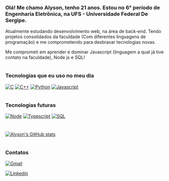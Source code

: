 ### Olá! Me chamo Alyson, tenho 21 anos. Estou no 6° período de Engenharia Eletrônica, na UFS - Universidade Federal De Sergipe.

Atualmente estudando desenvolvimento web, na área de back-end. Tendo projetos consolidados da faculdade (Com diferentes linguagens de programação) e me comprometendo para desbravar tecnologias novas.

Me comprometi em aprender e dominar Javascript (linguagem a qual já tive contato na faculdade), Node js e SQL! 

#
### Tecnologias que eu uso no meu dia

[![C](https://img.shields.io/badge/C-00599C?style=for-the-badge&logo=c&logoColor=white)]()
[![C++](https://img.shields.io/badge/C%2B%2B-00599C?style=for-the-badge&logo=c%2B%2B&logoColor=white)]()
[![Python](https://img.shields.io/badge/Python-14354C?style=for-the-badge&logo=python&logoColor=white)]()
[![Javascript](https://img.shields.io/badge/JavaScript-F7DF1E?style=for-the-badge&logo=javascript&logoColor=black)]()

#
### Tecnologias futuras

[![Node](https://img.shields.io/badge/Node.js-43853D?style=for-the-badge&logo=node.js&logoColor=white)]()
[![Typescript](https://img.shields.io/badge/TypeScript-007ACC?style=for-the-badge&logo=typescript&logoColor=white)]()
[![SQL](https://img.shields.io/badge/MySQL-00000F?style=for-the-badge&logo=mysql&logoColor=white)]()

#

[![Alyson's GitHub stats](https://github-readme-stats.vercel.app/api?username=alysonsz&show_icons=true&theme=tokyonight)](https://github.com/alysonsz/github-readme-stats#onedark)

#
### Contatos

[![Gmail](https://img.shields.io/badge/Gmail-D14836?style=for-the-badge&logo=gmail&logoColor=white)](mailto:alysonsouza36@gmail.com)

[![Linkedin](https://img.shields.io/badge/LinkedIn-0077B5?style=for-the-badge&logo=linkedin&logoColor=white)](https://www.linkedin.com/in/alyson-souza-0959a025b/)
#
